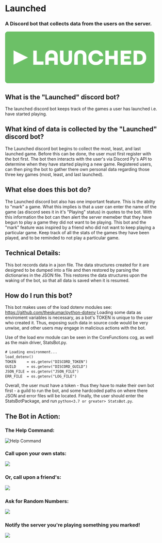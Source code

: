 # Launched
### A Discord bot that collects data from the users on the server.

![Launched Banner](https://github.com/marianogutierrez/DiscordStatsBot/blob/main/LaunchedBanner.png)

## What is the "Launched" discord bot?
The launched discord bot keeps track of the games a user has launched i.e. have started playing. 

## What kind of data is collected by the "Launched" discord bot? 
The Launched discord bot begins to collect the most, least, and last launched game. Before this can be done, the user must first register with the bot first. The bot then interacts with the user's via Discord Py's API to determine when they have started playing a new game. Registered users, can then ping the bot to gather there own personal data regarding those three key games (most, least, and last launched).

## What else does this bot do?
The Launched discord bot also has one important feature. This is the abilty to "mark" a game. What this implies is that a user can enter the name of the game (as discord sees it in it's "Playing" status) in quotes to the bot. With this information the bot can then alert the server memeber that they have begun to play a game they did not want to be playing. This bot and the "mark" feature was inspired by a friend who did not want to keep playing a particular game. Keep track of all the stats of the games they have been played, and to be reminded to not play a particular game.

## Technical Details:
This bot records data in a json file. The data structures created for it are designed to be dumped into a file and then restored by parsing the dictionaries in the JSON file. This restores the data structures upon the waking of the bot, so that all data is saved when it is resumed.

## How do I run this bot? 
This bot makes uses of the load dotenv modules see: https://github.com/theskumar/python-dotenv
Loading some data as enviroment variables is necessary, as a bot's TOKEN is unique to the user who created it. Thus, exposing such data in source code would be very unwise, and other users may engage in malicious actions with the bot.

Use of the load env module can be seen in the CoreFunctions cog, as well as the main driver, StatsBot.py.

```
# Loading environment...
load_dotenv()
TOKEN     = os.getenv("DISCORD_TOKEN")
GUILD     = os.getenv("DISCORD_GUILD")
JSON_FILE = os.getenv("JSON_FILE")
ERR_FILE  = os.getenv("LOG_FILE")
```

Overall, the user must have a token - thus they have to make their own bot first - a guild to run the bot, and some hardcoded paths on where there JSON and error files will be located.
Finally, the user should enter the StatsBotPackage, and run `python<3.7 or greater> StatsBot.py`.

## The Bot in Action:
### The Help Command:
![Help Command](https://media.giphy.com/media/4Xf0EygOn9tPROTXKc/giphy.gif?cid=790b761116064157663769ed32a90732f88d8d46de9eeb1a&rid=giphy.gif&ct=g)

### Call upon your own stats:
<img src="https://imgur.com/F8va2vZ.png" width="500">

### Or, call upon a friend's:
<img src="https://imgur.com/ZJ4tG4K.png" width="500">

### Ask for Random Numbers:
<img src="https://imgur.com/SATfwe6.png" width="500">

### Notify the server you're playing something you marked!
<img src="https://imgur.com/FwT5UDL.png" width="500">
